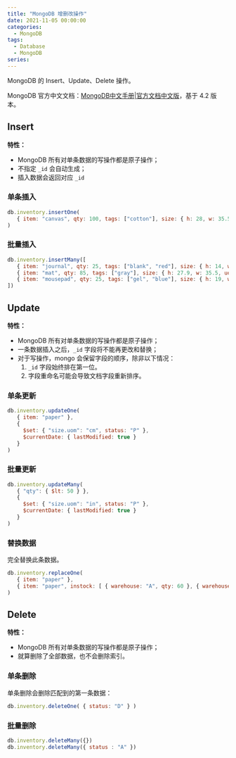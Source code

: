```yaml
---
title: "MongoDB 增删改操作"
date: 2021-11-05 00:00:00
categories:
  - MongoDB
tags:
  - Database
  - MongoDB
series:	
---
```


MongoDB 的 Insert、Update、Delete 操作。

MongoDB 官方中文文档：[MongoDB中文手册|官方文档中文版](https://docs.mongoing.com/)，基于 4.2 版本。

<!--more-->

## Insert

**特性：**

- MongoDB 所有对单条数据的写操作都是原子操作；
- 不指定 `_id` 会自动生成；
- 插入数据会返回对应 `_id`

### 单条插入

```javascript
db.inventory.insertOne(
   { item: "canvas", qty: 100, tags: ["cotton"], size: { h: 28, w: 35.5, uom: "cm" } }
)
```

### 批量插入

```javascript
db.inventory.insertMany([
   { item: "journal", qty: 25, tags: ["blank", "red"], size: { h: 14, w: 21, uom: "cm" } },
   { item: "mat", qty: 85, tags: ["gray"], size: { h: 27.9, w: 35.5, uom: "cm" } },
   { item: "mousepad", qty: 25, tags: ["gel", "blue"], size: { h: 19, w: 22.85, uom: "cm" } }
])
```

## Update

**特性：**

- MongoDB 所有对单条数据的写操作都是原子操作；
- 一条数据插入之后，`_id` 字段将不能再更改和替换；
- 对于写操作，mongo 会保留字段的顺序，除非以下情况：
  1. `_id` 字段始终排在第一位。
  2. 字段重命名可能会导致文档字段重新排序。

### 单条更新

```javascript
db.inventory.updateOne(
   { item: "paper" },
   {
     $set: { "size.uom": "cm", status: "P" },
     $currentDate: { lastModified: true }
   }
)
```

### 批量更新

```javascript
db.inventory.updateMany(
   { "qty": { $lt: 50 } },
   {
     $set: { "size.uom": "in", status: "P" },
     $currentDate: { lastModified: true }
   }
)
```

### 替换数据

完全替换此条数据。

```javascript
db.inventory.replaceOne(
   { item: "paper" },
   { item: "paper", instock: [ { warehouse: "A", qty: 60 }, { warehouse: "B", qty: 40 } ] }
)
```

## Delete

**特性：**

- MongoDB 所有对单条数据的写操作都是原子操作；
- 就算删除了全部数据，也不会删除索引。

### 单条删除

单条删除会删除匹配到的第一条数据：

```javascript
db.inventory.deleteOne( { status: "D" } )
```

### 批量删除

```javascript
db.inventory.deleteMany({})
db.inventory.deleteMany({ status : "A" })
```